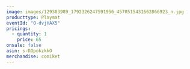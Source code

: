 ```yaml
---
image: images/129383989_1792326247591956_4570515431662866923_n.jpg
producttype: Playmat
eventId: "O-dvjHAX5"
pricings:
  - quantity: 1
    price: 65
onsale: false
asin: s-DOpokzkkO
merchandise: comiket
---
```

